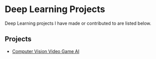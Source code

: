 # Deep Learning Projects

Deep Learning projects I have made or contributed to are listed below.

## Projects
- [Computer Vision Video Game AI](../machine_learning/computer-vision-video-game-ai.md)
